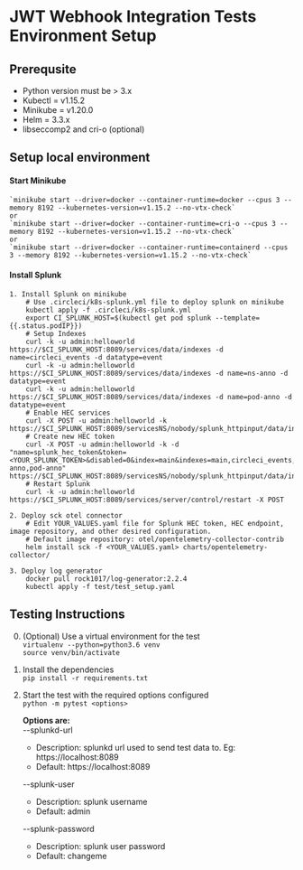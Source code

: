 # JWT Webhook Integration Tests Environment Setup

## Prerequsite
* Python version must be > 3.x
* Kubectl = v1.15.2
* Minikube = v1.20.0
* Helm = 3.3.x
* libseccomp2 and cri-o (optional)
## Setup local environment
#### Start Minikube  
    `minikube start --driver=docker --container-runtime=docker --cpus 3 --memory 8192 --kubernetes-version=v1.15.2 --no-vtx-check`  
    or  
    `minikube start --driver=docker --container-runtime=cri-o --cpus 3 --memory 8192 --kubernetes-version=v1.15.2 --no-vtx-check`  
    or  
    `minikube start --driver=docker --container-runtime=containerd --cpus 3 --memory 8192 --kubernetes-version=v1.15.2 --no-vtx-check`
#### Install Splunk  
    1. Install Splunk on minikube
        # Use .circleci/k8s-splunk.yml file to deploy splunk on minikube 
        kubectl apply -f .circleci/k8s-splunk.yml
        export CI_SPLUNK_HOST=$(kubectl get pod splunk --template={{.status.podIP}})
        # Setup Indexes
        curl -k -u admin:helloworld https://$CI_SPLUNK_HOST:8089/services/data/indexes -d name=circleci_events -d datatype=event
        curl -k -u admin:helloworld https://$CI_SPLUNK_HOST:8089/services/data/indexes -d name=ns-anno -d datatype=event
        curl -k -u admin:helloworld https://$CI_SPLUNK_HOST:8089/services/data/indexes -d name=pod-anno -d datatype=event
        # Enable HEC services
        curl -X POST -u admin:helloworld -k https://$CI_SPLUNK_HOST:8089/servicesNS/nobody/splunk_httpinput/data/inputs/http/http/enable
        # Create new HEC token
        curl -X POST -u admin:helloworld -k -d "name=splunk_hec_token&token=<YOUR_SPLUNK_TOKEN>&disabled=0&index=main&indexes=main,circleci_events,ns-anno,pod-anno" https://$CI_SPLUNK_HOST:8089/servicesNS/nobody/splunk_httpinput/data/inputs/http
        # Restart Splunk
        curl -k -u admin:helloworld https://$CI_SPLUNK_HOST:8089/services/server/control/restart -X POST
        
    2. Deploy sck otel connector
        # Edit YOUR_VALUES.yaml file for Splunk HEC token, HEC endpoint, image repository, and other desired configuration.
        # Default image repository: otel/opentelemetry-collector-contrib 
        helm install sck -f <YOUR_VALUES.yaml> charts/opentelemetry-collector/
        
    3. Deploy log generator
        docker pull rock1017/log-generator:2.2.4
        kubectl apply -f test/test_setup.yaml
## Testing Instructions
0. (Optional) Use a virtual environment for the test  
    `virtualenv --python=python3.6 venv`  
    `source venv/bin/activate`
1. Install the dependencies  
    `pip install -r requirements.txt`  
2. Start the test with the required options configured  
    `python -m pytest <options>`  

    **Options are:**  
    --splunkd-url
    * Description: splunkd url used to send test data to. Eg: https://localhost:8089  
    * Default: https://localhost:8089

    --splunk-user
    * Description: splunk username  
    * Default: admin

    --splunk-password
    * Description: splunk user password  
    * Default: changeme

